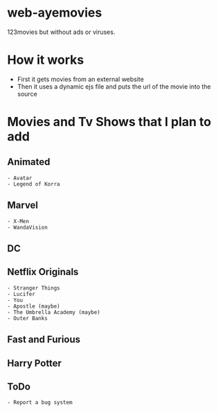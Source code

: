 # web-ayemovies
123movies but without ads or viruses.

# How it works
- First it gets movies from an external website
- Then it uses a dynamic ejs file and puts the url of the movie into the source

# Movies and Tv Shows that I plan to add
## Animated
    - Avatar
    - Legend of Korra

## Marvel
    - X-Men
    - WandaVision

## DC

## Netflix Originals
    - Stranger Things
    - Lucifer
    - You
    - Apostle (maybe)
    - The Umbrella Academy (maybe)
    - Outer Banks

## Fast and Furious

## Harry Potter

## ToDo
    - Report a bug system